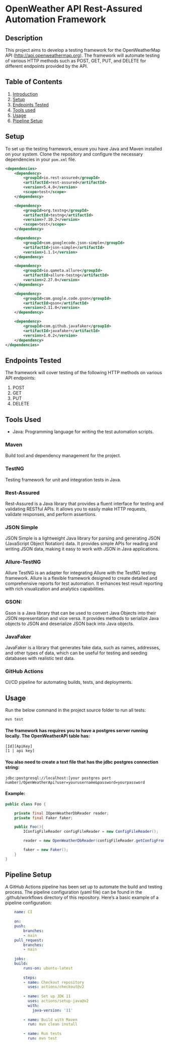 # OpenWeather API Rest-Assured Automation Framework

## Description
This project aims to develop a testing framework for the OpenWeatherMap API (http://api.openweathermap.org). The framework will automate testing of various HTTP methods such as POST, GET, PUT, and DELETE for different endpoints provided by the API.

## Table of Contents
1. [Introduction](#weather-api-testing-framework)
2. [Setup](#setup)
3. [Endpoints Tested](#endpoints-tested)
4. [Tools used](#tools-used)
5. [Usage](#usage)
6. [Pipeline Setup](#pipeline-setup)

## Setup
To set up the testing framework, ensure you have Java and Maven installed on your system. Clone the repository and configure the necessary dependencies in your `pom.xml` file.

```xml
<dependencies>
    <dependency>
        <groupId>io.rest-assured</groupId>
        <artifactId>rest-assured</artifactId>
        <version>5.4.0</version>
        <scope>test</scope>
    </dependency>

    <dependency>
        <groupId>org.testng</groupId>
        <artifactId>testng</artifactId>
        <version>7.10.2</version>
        <scope>test</scope>
    </dependency>

    <dependency>
        <groupId>com.googlecode.json-simple</groupId>
        <artifactId>json-simple</artifactId>
        <version>1.1.1</version>
    </dependency>

    <dependency>
        <groupId>io.qameta.allure</groupId>
        <artifactId>allure-testng</artifactId>
        <version>2.27.0</version>
    </dependency>

    <dependency>
        <groupId>com.google.code.gson</groupId>
        <artifactId>gson</artifactId>
        <version>2.11.0</version>
    </dependency>

    <dependency>
        <groupId>com.github.javafaker</groupId>
        <artifactId>javafaker</artifactId>
        <version>1.0.2</version>
    </dependency>
</dependencies>
```

## Endpoints Tested
The framework will cover testing of the following HTTP methods on various API endpoints:

1. POST
2. GET
3. PUT
4. DELETE

## Tools Used

- Java: Programming language for writing the test automation scripts.

### Maven
Build tool and dependency management for the project.

### TestNG
Testing framework for unit and integration tests in Java.

### Rest-Assured
Rest-Assured is a Java library that provides a fluent interface for testing and validating RESTful APIs. It allows you to easily make HTTP requests, validate responses, and perform assertions.

### JSON Simple
JSON Simple is a lightweight Java library for parsing and generating JSON (JavaScript Object Notation) data. It provides simple APIs for reading and writing JSON data, making it easy to work with JSON in Java applications.

### Allure-TestNG
Allure TestNG is an adapter for integrating Allure with the TestNG testing framework. Allure is a flexible framework designed to create detailed and comprehensive reports for test automation. It enhances test result reporting with rich visualization and analytics capabilities.

### GSON: 
Gson is a Java library that can be used to convert Java Objects into their JSON representation and vice versa. It provides methods to serialize Java objects to JSON and deserialize JSON back into Java objects.

### JavaFaker
JavaFaker is a library that generates fake data, such as names, addresses, and other types of data, which can be useful for testing and seeding databases with realistic test data. 

### GitHub Actions
CI/CD pipeline for automating builds, tests, and deployments.

## Usage
Run the below command in the project source folder to run all tests:
```shell
mvn test
```

#### The framework has requires you to have a postgres server running locally. The OpenWeatherAPi table has:
```text
[Id][ApiKey]
[1 | api key]
```

#### You also need to create a text file that has the jdbc postgres connection string:
```text
jdbc:postgresql://localhost:[your postgres port number]/OpenWeatherApi?user=yourusername&password=yourpassword
```

#### Example:
```java
public class Foo {

    private final IOpenWeatherDbReader reader;
    private final Faker faker;

    public Foo(){
        IConfigFileReader configFileReader = new ConfigFileReader();

        reader = new OpenWeatherDbReader(configFileReader.getConfigFromFile("[full file path].txt"));

        faker = new Faker();
    }
}
```

## Pipeline Setup
A GitHub Actions pipeline has been set up to automate the build and testing process. The pipeline configuration (yaml file) can be found in the .github/workflows directory of this repository. Here’s a basic example of a pipeline configuration:

```yaml
    name: CI
    
    on:
    push:
        branches:
        - main
    pull_request:
        branches:
        - main
    
    jobs:
    build:
        runs-on: ubuntu-latest
    
        steps:
        - name: Checkout repository
          uses: actions/checkout@v2
    
        - name: Set up JDK 11
          uses: actions/setup-java@v2
          with:
            java-version: '11'
    
        - name: Build with Maven
          run: mvn clean install
    
        - name: Run tests
          run: mvn test
```
